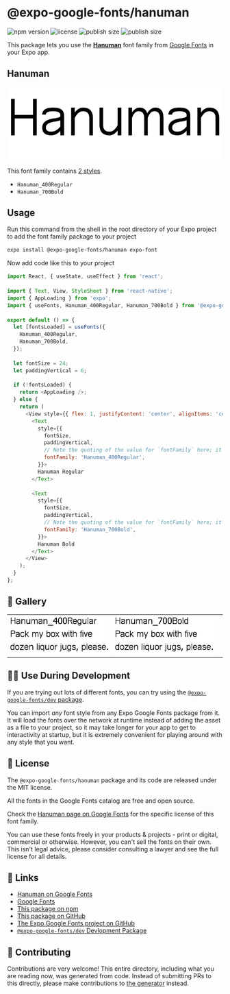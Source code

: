 # @expo-google-fonts/hanuman

![npm version](https://flat.badgen.net/npm/v/@expo-google-fonts/hanuman)
![license](https://flat.badgen.net/github/license/expo/google-fonts)
![publish size](https://flat.badgen.net/packagephobia/install/@expo-google-fonts/hanuman)
![publish size](https://flat.badgen.net/packagephobia/publish/@expo-google-fonts/hanuman)

This package lets you use the [**Hanuman**](https://fonts.google.com/specimen/Hanuman) font family from [Google Fonts](https://fonts.google.com/) in your Expo app.

## Hanuman

![Hanuman](./font-family.png)

This font family contains [2 styles](#-gallery).

- `Hanuman_400Regular`
- `Hanuman_700Bold`

## Usage

Run this command from the shell in the root directory of your Expo project to add the font family package to your project
```sh
expo install @expo-google-fonts/hanuman expo-font
```

Now add code like this to your project
```js
import React, { useState, useEffect } from 'react';

import { Text, View, StyleSheet } from 'react-native';
import { AppLoading } from 'expo';
import { useFonts, Hanuman_400Regular, Hanuman_700Bold } from '@expo-google-fonts/hanuman';

export default () => {
  let [fontsLoaded] = useFonts({
    Hanuman_400Regular,
    Hanuman_700Bold,
  });

  let fontSize = 24;
  let paddingVertical = 6;

  if (!fontsLoaded) {
    return <AppLoading />;
  } else {
    return (
      <View style={{ flex: 1, justifyContent: 'center', alignItems: 'center' }}>
        <Text
          style={{
            fontSize,
            paddingVertical,
            // Note the quoting of the value for `fontFamily` here; it expects a string!
            fontFamily: 'Hanuman_400Regular',
          }}>
          Hanuman Regular
        </Text>

        <Text
          style={{
            fontSize,
            paddingVertical,
            // Note the quoting of the value for `fontFamily` here; it expects a string!
            fontFamily: 'Hanuman_700Bold',
          }}>
          Hanuman Bold
        </Text>
      </View>
    );
  }
};

```

## 🔡 Gallery


||||
|-|-|-|
|![Hanuman_400Regular](./Hanuman_400Regular.ttf.png)|![Hanuman_700Bold](./Hanuman_700Bold.ttf.png)|||


## 👩‍💻 Use During Development

If you are trying out lots of different fonts, you can try using the [`@expo-google-fonts/dev` package](https://github.com/expo/google-fonts/tree/master/font-packages/dev#readme).

You can import *any* font style from any Expo Google Fonts package from it. It will load the fonts
over the network at runtime instead of adding the asset as a file to your project, so it may take longer
for your app to get to interactivity at startup, but it is extremely convenient
for playing around with any style that you want.

## 📖 License

The `@expo-google-fonts/hanuman` package and its code are released under the MIT license.

All the fonts in the Google Fonts catalog are free and open source.

Check the [Hanuman page on Google Fonts](https://fonts.google.com/specimen/Hanuman) for the specific license of this font family.

You can use these fonts freely in your products & projects - print or digital, commercial or otherwise. However, you can't sell the fonts on their own. This isn't legal advice, please consider consulting a lawyer and see the full license for all details.

## 🔗 Links

- [Hanuman on Google Fonts](https://fonts.google.com/specimen/Hanuman)
- [Google Fonts](https://fonts.google.com/)
- [This package on npm](https://www.npmjs.com/package/@expo-google-fonts/hanuman)
- [This package on GitHub](https://github.com/expo/google-fonts/tree/master/font-packages/hanuman)
- [The Expo Google Fonts project on GitHub](https://github.com/expo/google-fonts)
- [`@expo-google-fonts/dev` Devlopment Package](https://github.com/expo/google-fonts/tree/master/font-packages/dev)

## 🤝 Contributing

Contributions are very welcome! This entire directory, including what you are reading now, was generated from code. Instead of submitting PRs to this directly, please make contributions to [the generator](https://github.com/expo/google-fonts/tree/master/packages/generator) instead.

